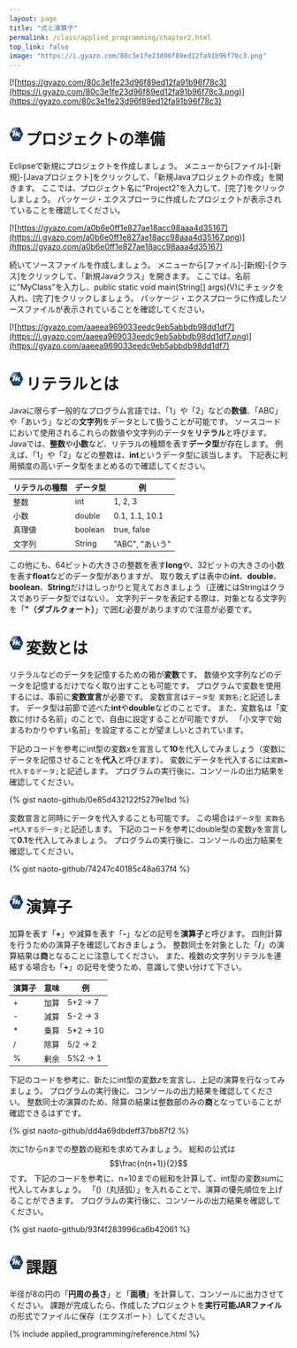 ```yaml
---
layout: page
title: "式と演算子"
permalink: /class/applied_programming/chapter2.html
top_link: false
image: "https://i.gyazo.com/80c3e1fe23d96f89ed12fa91b96f78c3.png"
---
```


[![https://gyazo.com/80c3e1fe23d96f89ed12fa91b96f78c3](https://i.gyazo.com/80c3e1fe23d96f89ed12fa91b96f78c3.png)](https://gyazo.com/80c3e1fe23d96f89ed12fa91b96f78c3)

# <img style="margin-right:5px;margin-bottom:7px" src="/favicon/favicon-25x25.png">プロジェクトの準備

Eclipseで新規にプロジェクトを作成しましょう。
メニューから[ファイル]-[新規]-[Javaプロジェクト]をクリックして、「新規Javaプロジェクトの作成」を開きます。
ここでは、プロジェクト名に”Project2”を入力して、[完了]をクリックしましょう。
パッケージ・エクスプローラに作成したプロジェクトが表示されていることを確認してください。

[![https://gyazo.com/a0b6e0ff1e827ae18acc98aaa4d35167](https://i.gyazo.com/a0b6e0ff1e827ae18acc98aaa4d35167.png)](https://gyazo.com/a0b6e0ff1e827ae18acc98aaa4d35167)

続いてソースファイルを作成しましょう。
メニューから[ファイル]-[新規]-[クラス]をクリックして、「新規Javaクラス」を開きます。
ここでは、名前に”MyClass”を入力し、public static void main(String[] args)(V)にチェックを入れ、[完了]をクリックしましょう。
パッケージ・エクスプローラに作成したソースファイルが表示されていることを確認してください。

[![https://gyazo.com/aaeea969033eedc9eb5abbdb98dd1df7](https://i.gyazo.com/aaeea969033eedc9eb5abbdb98dd1df7.png)](https://gyazo.com/aaeea969033eedc9eb5abbdb98dd1df7)

# <img style="margin-right:5px;margin-bottom:7px" src="/favicon/favicon-25x25.png">リテラルとは

Javaに限らず一般的なプログラム言語では、「1」や「2」などの**数値**、「ABC」や「あいう」などの**文字列**をデータとして扱うことが可能です。
ソースコードにおいて使用されるこれらの数値や文字列のデータを**リテラル**と呼びます。
Javaでは、**整数**や**小数**など、リテラルの種類を表す**データ型**が存在します。
例えば、「1」や「2」などの整数は、**int**というデータ型に該当します。
下記表に利用頻度の高いデータ型をまとめるので確認してください。

|リテラルの種類|データ型|例|
|-|-|-|
|整数|int|1, 2, 3|
|小数|double|0.1, 1.1, 10.1|
|真理値|boolean|true, false|
|文字列|String|"ABC", "あいう"|

この他にも、64ビットの大きさの整数を表す**long**や、32ビットの大きさの小数を表す**float**などのデータ型がありますが、
取り敢えずは表中の**int**、**double**、**boolean**、**String**だけはしっかりと覚えておきましょう（正確にはStringはクラスでありデータ型ではない）。
文字列データを表記する際は、対象となる文字列を「**"（ダブルクォート）**」で囲む必要がありますので注意が必要です。

# <img style="margin-right:5px;margin-bottom:7px" src="/favicon/favicon-25x25.png">変数とは

リテラルなどのデータを記憶するための箱が**変数**です。
数値や文字列などのデータを記憶するだけでなく取り出すことも可能です。
プログラムで変数を使用するには、事前に**変数宣言**が必要です。
変数宣言は`データ型 変数名;`と記述します。
データ型は前節で述べた**int**や**double**などのことです。
また、変数名は「変数に付ける名前」のことで、自由に設定することが可能ですが、
「小文字で始まるわかりやすい名前」を設定することが望ましいとされています。

下記のコードを参考にint型の変数*x*を宣言して**10**を代入してみましょう（変数にデータを記憶させることを**代入**と呼びます）。
変数にデータを代入するには`変数=代入するデータ;`と記述します。
プログラムの実行後に、コンソールの出力結果を確認してください。

{% gist naoto-github/0e85d432122f5279e1bd %}

変数宣言と同時にデータを代入することも可能です。
この場合は`データ型 変数名=代入するデータ;`と記述します。
下記のコードを参考にdouble型の変数*y*を宣言して**0.1**を代入してみましょう。
プログラムの実行後に、コンソールの出力結果を確認してください。

{% gist naoto-github/74247c40185c48a637f4 %}

# <img style="margin-right:5px;margin-bottom:7px" src="/favicon/favicon-25x25.png">演算子

加算を表す「**+**」や減算を表す「**-**」などの記号を**演算子**と呼びます。
四則計算を行うための演算子を確認しておきましょう。
整数同士を対象とした「**/**」の演算結果は**商**となることに注意してください。
また、複数の文字列リテラルを連結する場合も「**+**」の記号を使うため、意識して使い分けて下さい。

|演算子|意味|例|
|-|-|-|
|+|加算|5+2 -> 7|
|-|減算|5-2 -> 3|
|*|乗算|5*2 -> 10|
|/|除算|5/2 -> 2|
|%|剰余|5%2 -> 1|

下記のコードを参考に、新たにint型の変数*z*を宣言し、上記の演算を行なってみましょう。
プログラムの実行後に、コンソールの出力結果を確認してください。
整数同士の演算のため、除算の結果は整数部のみの**商**となっていることが確認できるはずです。

{% gist naoto-github/dd4a69dbdeff37bb87f2 %}

次に1からnまでの整数の総和を求めてみましょう。
総和の公式は$$\frac{n(n+1)}{2}$$です。
下記のコードを参考に、n=10までの総和を計算して、int型の変数*sum*に代入してみましょう。
「()（丸括弧）」を入れることで、演算の優先順位を上げることができます。
プログラムの実行後に、コンソールの出力結果を確認してください。

{% gist naoto-github/93f4f283996ca6b42061 %}

# <img style="margin-right:5px;margin-bottom:7px" src="/favicon/favicon-25x25.png">課題

半径が8の円の「**円周の長さ**」と「**面積**」を計算して、コンソールに出力させてください。
課題が完成したら、作成したプロジェクトを**実行可能JARファイル**の形式でファイルに保存（エクスポート）してください。

{% include applied_programming/reference.html %}